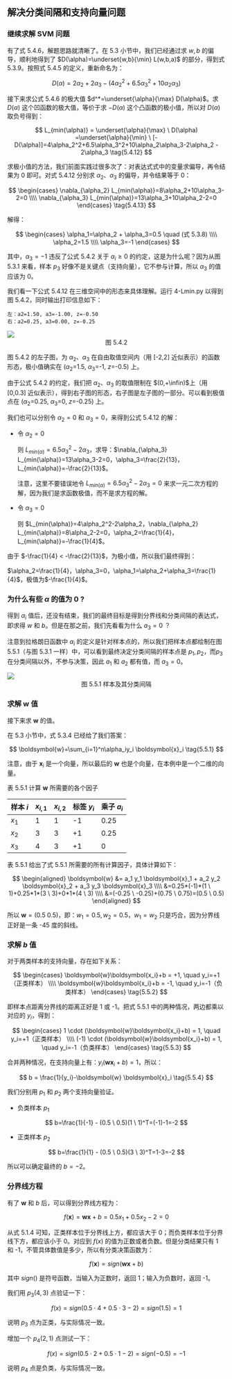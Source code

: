 
## 解决分类间隔和支持向量问题


### 继续求解 SVM 问题

有了式 5.4.6，解题思路就清晰了。在 5.3 小节中，我们已经通过求 $w,b$ 的偏导，顺利地得到了 $D(\alpha)=\underset{w,b}{\min} L(w,b,a)$ 的部分，得到式 5.3.9。按照式 5.4.5 的定义，重新命名为：

$$
D(\alpha)=2\alpha_2 + 2\alpha_3 -(4\alpha_2^2+6.5\alpha_3^2+10\alpha_2\alpha_3) \tag{5.4.11}
$$

接下来求公式 5.4.6 的极大值 $d^*=\underset{\alpha}{\max} D(\alpha)$。求 $D(\alpha)$ 这个凹函数的极大值，等价于求 $-D(\alpha)$ 这个凸函数的极小值，所以对 $D(\alpha)$ 取负号得到：

$$
L_{min(\alpha)} = \underset{\alpha}{\max} \ D(\alpha) =\underset{\alpha}{\min} \ [-D(\alpha)]=4\alpha_2^2+6.5\alpha_3^2+10\alpha_2\alpha_3-2\alpha_2 - 2\alpha_3 \tag{5.4.12}
$$

求极小值的方法，我们前面实践过很多次了：对表达式式中的变量求偏导，再令结果为 0 即可。对式 5.4.12 分别求 $\alpha_2、\alpha_3$ 的偏导，并令结果等于 0：

$$
\begin{cases}
\nabla_{\alpha_2} L_{min(\alpha)}=8\alpha_2+10\alpha_3-2=0
\\\\
\nabla_{\alpha_3} L_{min(\alpha)}=13\alpha_3+10\alpha_2-2=0
\end{cases}
\tag{5.4.13}
$$

解得：

$$
\begin{cases}
    \alpha_1=\alpha_2 + \alpha_3=0.5 \quad (式 5.3.8)
    \\\\
    \alpha_2=1.5
    \\\\
    \alpha_3=-1
\end{cases}
$$

其中，$\alpha_3=-1$ 违反了公式 5.4.2 关于 $\alpha_i \ge 0$ 的约定，这是为什么呢？因为从图 5.3.1 来看，样本 $p_3$ 好像不是关键点（支持向量），它不参与计算，所以 $\alpha_3$ 的值应该为 0。

我们看一下公式 5.4.12 在三维空间中的形态来具体理解。运行 4-Lmin.py 以得到图 5.4.2，同时输出打印信息如下：

```
左：a2=1.50, a3=-1.00, z=-0.50
右：a2=0.25, a3=0.00, z=-0.25
```

<img src="./images/5.4.2.png" />
<center>图 5.4.2 </center>

图 5.4.2 的左子图，为 $\alpha_2、\alpha_3$ 在自由取值空间内（用 [-2,2] 近似表示）的函数形态，极小值确实在 $(\alpha_2$=1.5, $\alpha_3$=-1, $z$=-0.5) 上。

由于公式 5.4.2 的约定，我们把 $\alpha_2、\alpha_3$ 的取值限制在 $(0,+\infin)$上（用 [0,0.3] 近似表示），得到右子图的形态，右子图是左子图的一部分。可以看到极值点在 $(\alpha_2$=0.25, $\alpha_3$=0, $z$=-0.25) 上。

我们也可以分别令 $\alpha_2=0$ 和 $\alpha_3=0$，来得到公式 5.4.12 的解：

- 令 $\alpha_2=0$
  
  则 $L_{min(\alpha)}=6.5\alpha_3^2-2\alpha_3$，求导：$\nabla_{\alpha_3} L_{min(\alpha)}=13\alpha_3-2=0，\alpha_3=\frac{2}{13}，L_{min(\alpha)}=-\frac{2}{13}$。

  注意，这里不要错误地令 $L_{min(\alpha)}=6.5\alpha_3^2-2\alpha_3=0$ 来求一元二次方程的解，因为我们是求函数极值，而不是求方程的解。

- 令 $\alpha_3=0$

    则 $L_{min(\alpha)}=4\alpha_2^2-2\alpha_2，\nabla_{\alpha_2} L_{min(\alpha)}=8\alpha_2-2=0，\alpha_2=\frac{1}{4}，L_{min(\alpha)}=-\frac{1}{4}$。

由于 $-\frac{1}{4} < -\frac{2}{13}$，为极小值，所以我们最终得到：

$\alpha_2=\frac{1}{4}，\alpha_3=0，\alpha_1=\alpha_2+\alpha_3=\frac{1}{4}$，极值为$-\frac{1}{4}$。



### 为什么有些 $\alpha$ 的值为 0 ?

得到 $\alpha_i$ 值后，还没有结束，我们的最终目标是得到分界线和分类间隔的表达式，即求得 $w$ 和 $b$。但是在那之前，我们先看看为什么 $a_3=0$ ？

注意到拉格朗日函数中 $\alpha_i$ 的定义是针对样本点的，所以我们把样本点都绘制在图 5.5.1（与图 5.3.1 一样）中，可以看到最终决定分类间隔的样本点是 $p_1,p_2$，而$p_3$ 在分类间隔以外，不参与决策，因此 $a_1$ 和 $a_2$ 都有值，而 $a_3=0$。

<img src="./images/5.3.1.png" />
<center>图 5.5.1 样本及其分类间隔</center>

### 求解 $\boldsymbol{w}$ 值

接下来求 $\boldsymbol{w}$ 的值。

在 5.3 小节中，式 5.3.4 已经给了我们答案：

$$
\boldsymbol{w}=\sum_{i=1}^n\alpha_iy_i \boldsymbol{x}_i \tag{5.5.1}
$$

注意，由于 $\boldsymbol{x}_i$ 是一个向量，所以最后的 $\boldsymbol{w}$ 也是个向量，在本例中是一个二维的向量。

表 5.5.1 计算 $\boldsymbol{w}$ 所需要的各个因子

|样本 $i$|$x_{i,1}$|$x_{i,2}$|标签 $y_i$|乘子 $a_i$
|--|--|--|--|--|
|$x_1$|1|1|-1|0.25|
|$x_2$|3|3|+1|0.25|
|$x_3$|4|3|+1|0|

表 5.5.1 给出了式 5.5.1 所需要的所有计算因子，具体计算如下：

$$
\begin{aligned}
\boldsymbol{w} &= a_1 y_1 \boldsymbol{x}_1 + a_2 y_2 \boldsymbol{x}_2 + a_3 y_3 \boldsymbol{x}_3
\\\\
&=0.25*(-1)*(1 \ 1)+0.25*1*(3 \ 3)+0*1*(4 \ 3)
\\\\
&=(-0.25 \ -0.25)+(0.75 \ 0.75)=(0.5 \ 0.5)
\end{aligned}
$$

所以 $\boldsymbol{w}=(0.5 \ 0.5)$，即：$w_1=0.5, w_2=0.5$，$w_1=w_2$ 只是巧合，因为分界线正好是一条 -45 度的斜线。

### 求解 $b$ 值

对于两类样本的支持向量，存在如下关系：

$$
\begin{cases}
\boldsymbol{w}\boldsymbol{x_i}+b = +1, \quad y_i=+1（正类样本）
\\\\
\boldsymbol{w}\boldsymbol{x_i}+b = -1, \quad  y_i=-1（负类样本）
\end{cases}
\tag{5.5.2}
$$

即样本点距离分界线的距离正好是 1 或 -1。把式 5.5.1 中的两种情况，两边都乘以对应的 $y_i$，得到：

$$
\begin{cases}
1 \cdot (\boldsymbol{w}\boldsymbol{x_i}+b) = 1, \quad y_i=+1（正类样本）
\\\\
(-1) \cdot (\boldsymbol{w}\boldsymbol{x_i}+b) = 1, \quad  y_i=-1（负类样本）
\end{cases}
\tag{5.5.3}
$$

合并两种情况，在支持向量上有：$y_i(\boldsymbol{w} \boldsymbol{x}_i+b)=1$，所以：

$$
b = \frac{1}{y_i}-\boldsymbol{w} \boldsymbol{x}_i \tag{5.5.4}
$$

我们分别用 $p_1$ 和 $p_2$ 两个支持向量验证。

- 负类样本 $p_1$
  
$$
b=\frac{1}{-1} - (0.5 \ 0.5)(1 \ 1)^T=(-1)-1=-2
$$

- 正类样本 $p_2$

$$
b=\frac{1}{1} - (0.5 \ 0.5)(3 \ 3)^T=1-3=-2
$$

所以可以确定最终的 $b=-2$。

### 分界线方程

有了 $\boldsymbol{w}$ 和 $b$ 后，可以得到分界线方程为：

$$
f(\boldsymbol{x}) = \boldsymbol{w} \boldsymbol{x} + b = 0.5x_1+0.5x_2-2=0 \tag{5.5.5}
$$

从式 5.1.4 可知，正类样本位于分界线上方，都应该大于 0；而负类样本位于分界线下方，都应该小于 0。对应到 $f(x)$ 的值为正数或者负数。但是分类结果只有 1 和 -1，不管具体数值是多少，所以有分类决策函数为：

$$
f(\boldsymbol{x})=sign(\boldsymbol{w} \boldsymbol{x}+b) \tag{5.5.6}
$$

其中 $sign()$ 是符号函数，当输入为正数时，返回 1；输入为负数时，返回 -1。

我们用 $p_3(4,3)$ 点验证一下：

$$
f(x)=sign(0.5 \cdot 4 + 0.5 \cdot 3 - 2) = sign(1.5)=1
$$

说明 $p_3$ 点为正类，与实际情况一致。

增加一个 $p_4(2,1)$ 点测试一下：

$$
f(x)= sign(0.5 \cdot 2 + 0.5 \cdot 1 - 2) = sign(-0.5)=-1
$$

说明 $p_4$ 点是负类，与实际情况一致。

